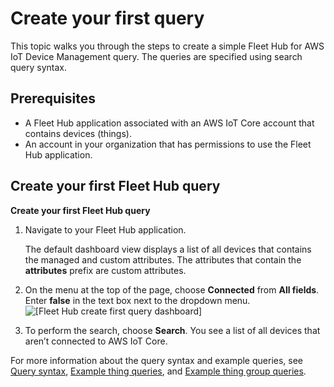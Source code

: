 # Create your first query<a name="aws-iot-monitor-user-getting-started-first-query"></a>

This topic walks you through the steps to create a simple Fleet Hub for AWS IoT Device Management query\. The queries are specified using search query syntax\.

## Prerequisites<a name="aws-iot-monitor-user-getting-started-first-query-prerequisites"></a>
+ A Fleet Hub application associated with an AWS IoT Core account that contains devices \(things\)\.
+ An account in your organization that has permissions to use the Fleet Hub application\.

## Create your first Fleet Hub query<a name="aws-iot-monitor-user-getting-started-first-query-steps"></a>

**Create your first Fleet Hub query**

1. Navigate to your Fleet Hub application\.

   The default dashboard view displays a list of all devices that contains the managed and custom attributes\. The attributes that contain the **attributes** prefix are custom attributes\.

1. On the menu at the top of the page, choose **Connected** from **All fields**\. Enter **false** in the text box next to the dropdown menu\.  
![\[Fleet Hub create first query dashboard\]](http://docs.aws.amazon.com/iot/latest/fleethubuserguide/images/iot-monitor-create-first-query-dashboard.png)

1. To perform the search, choose **Search**\. You see a list of all devices that aren’t connected to AWS IoT Core\.

For more information about the query syntax and example queries, see [Query syntax](https://docs.aws.amazon.com/iot/latest/developerguide/query-syntax.html), [Example thing queries](https://docs.aws.amazon.com/iot/latest/developerguide/example-queries.html), and [Example thing group queries](https://docs.aws.amazon.com/iot/latest/developerguide/example-thinggroup-queries.html)\.